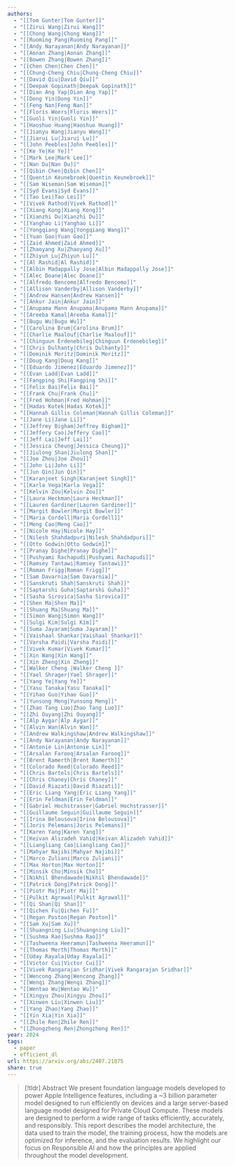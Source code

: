 ```yaml
---
authors:
  - "[[Tom Gunter|Tom Gunter]]"
  - "[[Zirui Wang|Zirui Wang]]"
  - "[[Chong Wang|Chong Wang]]"
  - "[[Ruoming Pang|Ruoming Pang]]"
  - "[[Andy Narayanan|Andy Narayanan]]"
  - "[[Aonan Zhang|Aonan Zhang]]"
  - "[[Bowen Zhang|Bowen Zhang]]"
  - "[[Chen Chen|Chen Chen]]"
  - "[[Chung-Cheng Chiu|Chung-Cheng Chiu]]"
  - "[[David Qiu|David Qiu]]"
  - "[[Deepak Gopinath|Deepak Gopinath]]"
  - "[[Dian Ang Yap|Dian Ang Yap]]"
  - "[[Dong Yin|Dong Yin]]"
  - "[[Feng Nan|Feng Nan]]"
  - "[[Floris Weers|Floris Weers]]"
  - "[[Guoli Yin|Guoli Yin]]"
  - "[[Haoshuo Huang|Haoshuo Huang]]"
  - "[[Jianyu Wang|Jianyu Wang]]"
  - "[[Jiarui Lu|Jiarui Lu]]"
  - "[[John Peebles|John Peebles]]"
  - "[[Ke Ye|Ke Ye]]"
  - "[[Mark Lee|Mark Lee]]"
  - "[[Nan Du|Nan Du]]"
  - "[[Qibin Chen|Qibin Chen]]"
  - "[[Quentin Keunebroek|Quentin Keunebroek]]"
  - "[[Sam Wiseman|Sam Wiseman]]"
  - "[[Syd Evans|Syd Evans]]"
  - "[[Tao Lei|Tao Lei]]"
  - "[[Vivek Rathod|Vivek Rathod]]"
  - "[[Xiang Kong|Xiang Kong]]"
  - "[[Xianzhi Du|Xianzhi Du]]"
  - "[[Yanghao Li|Yanghao Li]]"
  - "[[Yongqiang Wang|Yongqiang Wang]]"
  - "[[Yuan Gao|Yuan Gao]]"
  - "[[Zaid Ahmed|Zaid Ahmed]]"
  - "[[Zhaoyang Xu|Zhaoyang Xu]]"
  - "[[Zhiyun Lu|Zhiyun Lu]]"
  - "[[Al Rashid|Al Rashid]]"
  - "[[Albin Madappally Jose|Albin Madappally Jose]]"
  - "[[Alec Doane|Alec Doane]]"
  - "[[Alfredo Bencomo|Alfredo Bencomo]]"
  - "[[Allison Vanderby|Allison Vanderby]]"
  - "[[Andrew Hansen|Andrew Hansen]]"
  - "[[Ankur Jain|Ankur Jain]]"
  - "[[Anupama Mann Anupama|Anupama Mann Anupama]]"
  - "[[Areeba Kamal|Areeba Kamal]]"
  - "[[Bugu Wu|Bugu Wu]]"
  - "[[Carolina Brum|Carolina Brum]]"
  - "[[Charlie Maalouf|Charlie Maalouf]]"
  - "[[Chinguun Erdenebileg|Chinguun Erdenebileg]]"
  - "[[Chris Dulhanty|Chris Dulhanty]]"
  - "[[Dominik Moritz|Dominik Moritz]]"
  - "[[Doug Kang|Doug Kang]]"
  - "[[Eduardo Jimenez|Eduardo Jimenez]]"
  - "[[Evan Ladd|Evan Ladd]]"
  - "[[Fangping Shi|Fangping Shi]]"
  - "[[Felix Bai|Felix Bai]]"
  - "[[Frank Chu|Frank Chu]]"
  - "[[Fred Hohman|Fred Hohman]]"
  - "[[Hadas Kotek|Hadas Kotek]]"
  - "[[Hannah Gillis Coleman|Hannah Gillis Coleman]]"
  - "[[Jane Li|Jane Li]]"
  - "[[Jeffrey Bigham|Jeffrey Bigham]]"
  - "[[Jeffery Cao|Jeffery Cao]]"
  - "[[Jeff Lai|Jeff Lai]]"
  - "[[Jessica Cheung|Jessica Cheung]]"
  - "[[Jiulong Shan|Jiulong Shan]]"
  - "[[Joe Zhou|Joe Zhou]]"
  - "[[John Li|John Li]]"
  - "[[Jun Qin|Jun Qin]]"
  - "[[Karanjeet Singh|Karanjeet Singh]]"
  - "[[Karla Vega|Karla Vega]]"
  - "[[Kelvin Zou|Kelvin Zou]]"
  - "[[Laura Heckman|Laura Heckman]]"
  - "[[Lauren Gardiner|Lauren Gardiner]]"
  - "[[Margit Bowler|Margit Bowler]]"
  - "[[Maria Cordell|Maria Cordell]]"
  - "[[Meng Cao|Meng Cao]]"
  - "[[Nicole Hay|Nicole Hay]]"
  - "[[Nilesh Shahdadpuri|Nilesh Shahdadpuri]]"
  - "[[Otto Godwin|Otto Godwin]]"
  - "[[Pranay Dighe|Pranay Dighe]]"
  - "[[Pushyami Rachapudi|Pushyami Rachapudi]]"
  - "[[Ramsey Tantawi|Ramsey Tantawi]]"
  - "[[Roman Frigg|Roman Frigg]]"
  - "[[Sam Davarnia|Sam Davarnia]]"
  - "[[Sanskruti Shah|Sanskruti Shah]]"
  - "[[Saptarshi Guha|Saptarshi Guha]]"
  - "[[Sasha Sirovica|Sasha Sirovica]]"
  - "[[Shen Ma|Shen Ma]]"
  - "[[Shuang Ma|Shuang Ma]]"
  - "[[Simon Wang|Simon Wang]]"
  - "[[Sulgi Kim|Sulgi Kim]]"
  - "[[Suma Jayaram|Suma Jayaram]]"
  - "[[Vaishaal Shankar|Vaishaal Shankar]]"
  - "[[Varsha Paidi|Varsha Paidi]]"
  - "[[Vivek Kumar|Vivek Kumar]]"
  - "[[Xin Wang|Xin Wang]]"
  - "[[Xin Zheng|Xin Zheng]]"
  - "[[Walker Cheng |Walker Cheng ]]"
  - "[[Yael Shrager|Yael Shrager]]"
  - "[[Yang Ye|Yang Ye]]"
  - "[[Yasu Tanaka|Yasu Tanaka]]"
  - "[[Yihao Guo|Yihao Guo]]"
  - "[[Yunsong Meng|Yunsong Meng]]"
  - "[[Zhao Tang Luo|Zhao Tang Luo]]"
  - "[[Zhi Ouyang|Zhi Ouyang]]"
  - "[[Alp Aygar|Alp Aygar]]"
  - "[[Alvin Wan|Alvin Wan]]"
  - "[[Andrew Walkingshaw|Andrew Walkingshaw]]"
  - "[[Andy Narayanan|Andy Narayanan]]"
  - "[[Antonie Lin|Antonie Lin]]"
  - "[[Arsalan Farooq|Arsalan Farooq]]"
  - "[[Brent Ramerth|Brent Ramerth]]"
  - "[[Colorado Reed|Colorado Reed]]"
  - "[[Chris Bartels|Chris Bartels]]"
  - "[[Chris Chaney|Chris Chaney]]"
  - "[[David Riazati|David Riazati]]"
  - "[[Eric Liang Yang|Eric Liang Yang]]"
  - "[[Erin Feldman|Erin Feldman]]"
  - "[[Gabriel Hochstrasser|Gabriel Hochstrasser]]"
  - "[[Guillaume Seguin|Guillaume Seguin]]"
  - "[[Irina Belousova|Irina Belousova]]"
  - "[[Joris Pelemans|Joris Pelemans]]"
  - "[[Karen Yang|Karen Yang]]"
  - "[[Keivan Alizadeh Vahid|Keivan Alizadeh Vahid]]"
  - "[[Liangliang Cao|Liangliang Cao]]"
  - "[[Mahyar Najibi|Mahyar Najibi]]"
  - "[[Marco Zuliani|Marco Zuliani]]"
  - "[[Max Horton|Max Horton]]"
  - "[[Minsik Cho|Minsik Cho]]"
  - "[[Nikhil Bhendawade|Nikhil Bhendawade]]"
  - "[[Patrick Dong|Patrick Dong]]"
  - "[[Piotr Maj|Piotr Maj]]"
  - "[[Pulkit Agrawal|Pulkit Agrawal]]"
  - "[[Qi Shan|Qi Shan]]"
  - "[[Qichen Fu|Qichen Fu]]"
  - "[[Regan Poston|Regan Poston]]"
  - "[[Sam Xu|Sam Xu]]"
  - "[[Shuangning Liu|Shuangning Liu]]"
  - "[[Sushma Rao|Sushma Rao]]"
  - "[[Tashweena Heeramun|Tashweena Heeramun]]"
  - "[[Thomas Merth|Thomas Merth]]"
  - "[[Uday Rayala|Uday Rayala]]"
  - "[[Victor Cui|Victor Cui]]"
  - "[[Vivek Rangarajan Sridhar|Vivek Rangarajan Sridhar]]"
  - "[[Wencong Zhang|Wencong Zhang]]"
  - "[[Wenqi Zhang|Wenqi Zhang]]"
  - "[[Wentao Wu|Wentao Wu]]"
  - "[[Xingyu Zhou|Xingyu Zhou]]"
  - "[[Xinwen Liu|Xinwen Liu]]"
  - "[[Yang Zhao|Yang Zhao]]"
  - "[[Yin Xia|Yin Xia]]"
  - "[[Zhile Ren|Zhile Ren]]"
  - "[[Zhongzheng Ren|Zhongzheng Ren]]"
year: 2024
tags:
  - paper
  - efficient_dl
url: https://arxiv.org/abs/2407.21075
share: true
---
```

> [!tldr] Abstract
> We present foundation language models developed to power Apple Intelligence features, including a ~3 billion parameter model designed to run efficiently on devices and a large server-based language model designed for Private Cloud Compute. These models are designed to perform a wide range of tasks efficiently, accurately, and responsibly. This report describes the model architecture, the data used to train the model, the training process, how the models are optimized for inference, and the evaluation results. We highlight our focus on Responsible AI and how the principles are applied throughout the model development.